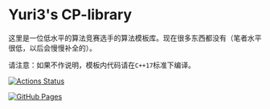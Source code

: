 # Yuri3's CP-library

这里是一位低水平的算法竞赛选手的算法模板库。现在很多东西都没有（笔者水平很低，以后会慢慢补全的）。

请注意：如果不作说明，模板内代码请在``C++17``标准下编译。

[![Actions Status](https://github.com/Yuri3-xr/CP-library/workflows/verify/badge.svg)](https://github.com/Yuri3-xr/CP-library/actions)  

[![GitHub Pages](https://img.shields.io/static/v1?label=GitHub+Pages&message=+&color=brightgreen&logo=github)](https://yuri3-xr.github.io/CP-library/)

